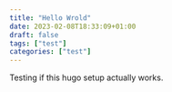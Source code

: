 ```yaml
---
title: "Hello Wrold"
date: 2023-02-08T18:33:09+01:00
draft: false
tags: ["test"]
categories: ["test"]
---
```

Testing if this hugo setup actually works.

